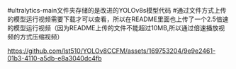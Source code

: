 #ultralytics-main文件夹存储的是改进的YOLOv8s模型代码
#通过文件方式上传的模型运行视频需要下载才可以查看，所以在README里面也上传了一个2.5倍速的模型运行视频（因为README上传的文件不能超过10MB,所以通过倍速播放视频的方式压缩视频）


https://github.com/lst510/YOLOv8CCFM/assets/169753204/9e9e2461-01b3-4110-a5db-e8a3040dc4fb

